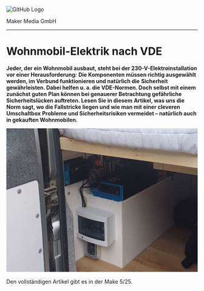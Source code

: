 ![GitHub Logo](http://www.heise.de/make/icons/make_logo.png)

Maker Media GmbH

***

# Wohnmobil-Elektrik nach VDE

**Jeder, der ein Wohnmobil ausbaut, steht bei der 230-V-Elektroinstallation vor einer Herausforderung:** 
**Die Komponenten müssen richtig ausgewählt werden, im Verbund funktionieren und natürlich die** 
**Sicherheit gewährleisten. Dabei helfen u. a. die VDE-Normen. Doch selbst mit einem zunächst guten** 
**Plan können bei genauerer Betrachtung gefährliche Sicherheitslücken auftreten. Lesen Sie in diesem** 
**Artikel, was uns die Norm sagt, wo die Fallstricke liegen und wie man mit einer cleveren Umschaltbox** 
**Probleme und Sicherheitsrisiken vermeidet – natürlich auch in gekauften Wohnmobilen.**



![Picture](./Aufmacher.jpg) 





Den vollständigen Artikel gibt es in der Make 5/25.
